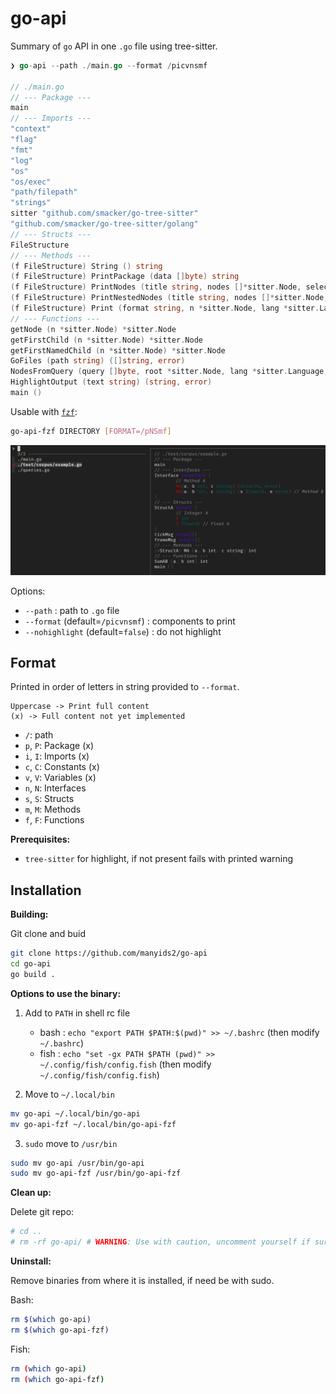 # go-api

Summary of `go` API in one `.go` file using tree-sitter.

```go
❯ go-api --path ./main.go --format /picvnsmf

// ./main.go
// --- Package ---
main
// --- Imports ---
"context"
"flag"
"fmt"
"log"
"os"
"os/exec"
"path/filepath"
"strings"
sitter "github.com/smacker/go-tree-sitter"
"github.com/smacker/go-tree-sitter/golang"
// --- Structs ---
FileStructure 
// --- Methods ---
(f FileStructure) String () string 
(f FileStructure) PrintPackage (data []byte) string 
(f FileStructure) PrintNodes (title string, nodes []*sitter.Node, select_fn func(*sitter.Node) *sitter.Node, data []byte) string 
(f FileStructure) PrintNestedNodes (title string, nodes []*sitter.Node, print_block bool, select_fn func(*sitter.Node) *sitter.Node, data []byte) string 
(f FileStructure) Print (format string, n *sitter.Node, lang *sitter.Language, data []byte) string 
// --- Functions ---
getNode (n *sitter.Node) *sitter.Node 
getFirstChild (n *sitter.Node) *sitter.Node 
getFirstNamedChild (n *sitter.Node) *sitter.Node 
GoFiles (path string) ([]string, error) 
NodesFromQuery (query []byte, root *sitter.Node, lang *sitter.Language, data []byte) []*sitter.Node 
HighlightOutput (text string) (string, error) 
main () 
```

Usable with [`fzf`](https://github.com/junegunn/fzf):

```bash
go-api-fzf DIRECTORY [FORMAT=/pNSmf]
```

![./go-api-fzf.png](./go-api-fzf.png)

Options:

- `--path` : path to `.go` file
- `--format` (default=`/picvnsmf`) : components to print
- `--nohighlight` (default=`false`) : do not highlight


## Format

Printed in order of letters in string provided to `--format`.

    Uppercase -> Print full content
    (x) -> Full content not yet implemented

- `/`: path
- `p`, `P`: Package (x)
- `i`, `I`: Imports (x)
- `c`, `C`: Constants (x)
- `v`, `V`: Variables (x)
- `n`, `N`: Interfaces
- `s`, `S`: Structs
- `m`, `M`: Methods
- `f`, `F`: Functions

**Prerequisites:**

- `tree-sitter` for highlight, if not present fails with printed warning

## Installation

**Building:**

Git clone and buid

```bash
git clone https://github.com/manyids2/go-api
cd go-api
go build .
```

**Options to use the binary:**

1. Add to `PATH` in shell rc file

   - bash : `echo "export PATH $PATH:$(pwd)" >> ~/.bashrc` (then modify `~/.bashrc`)
   - fish : `echo "set -gx PATH $PATH (pwd)" >> ~/.config/fish/config.fish` (then modify `~/.config/fish/config.fish`)

2. Move to `~/.local/bin`

```bash
mv go-api ~/.local/bin/go-api
mv go-api-fzf ~/.local/bin/go-api-fzf
```

3. `sudo` move to `/usr/bin`

```bash
sudo mv go-api /usr/bin/go-api
sudo mv go-api-fzf /usr/bin/go-api-fzf
```

**Clean up:**

Delete git repo:

```bash
# cd ..
# rm -rf go-api/ # WARNING: Use with caution, uncomment yourself if sure
```

**Uninstall:**

Remove binaries from where it is installed, if need be with sudo.

Bash:

```bash
rm $(which go-api)
rm $(which go-api-fzf)
```

Fish:

```bash
rm (which go-api)
rm (which go-api-fzf)
```
